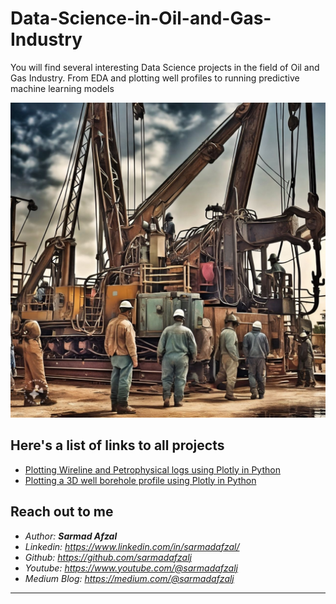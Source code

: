 # Data-Science-in-Oil-and-Gas-Industry
You will find several interesting Data Science projects in the field of Oil and Gas Industry. From EDA and plotting well profiles to running predictive machine learning models

![Drilling Rig](oil_rig.jpeg)

## Here's a list of links to all projects
- <a href="https://github.com/sarmadafzalj/Data-Science-in-Oil-and-Gas-Industry/tree/main/Plotting%20Drilling%20and%20Wireline%20Logs%20in%20Python" >Plotting Wireline and Petrophysical logs using Plotly in Python</a>
- <a href="https://github.com/sarmadafzalj/Data-Science-in-Oil-and-Gas-Industry/tree/main/Plotting%20Well%20Borehole%20in%203D" >Plotting a 3D well borehole profile using Plotly in Python</a>

## Reach out to me
- <i>Author: <b>Sarmad Afzal</b></i>
- <i>Linkedin: https://www.linkedin.com/in/sarmadafzal/</i>
- <i>Github: https://github.com/sarmadafzalj</i>
- <i>Youtube: https://www.youtube.com/@sarmadafzalj</i>
- <i>Medium Blog: https://medium.com/@sarmadafzalj</i>
---
